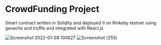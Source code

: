 # CrowdFunding Project 
Smart contract written in Solidity and deployed it on Rinkeby testnet using ganache and truffle and integrated with React.js 

![Screenshot 2022-01-08 100627](https://user-images.githubusercontent.com/54937640/148631572-852ea269-bf65-47ff-b139-1d01ea3ba375.png)
![Screenshot (255)](https://user-images.githubusercontent.com/54937640/148631684-0614aa81-8da6-4f3b-ab43-80e7bcaf88ae.png)
